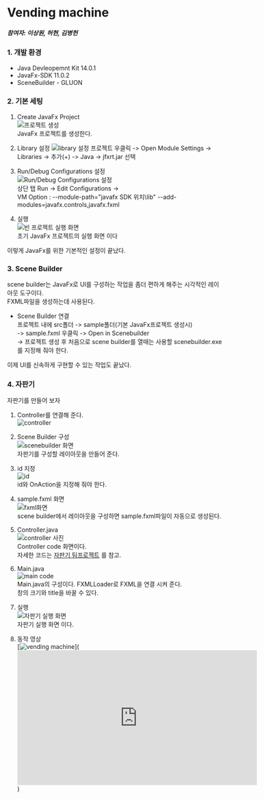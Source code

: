 # Vending machine
##### 참여자: 이상원, 허현, 김병헌

### 1. 개발 환경
- Java Devleopemnt Kit 14.0.1   
- JavaFx-SDK 11.0.2   
- SceneBuilder - GLUON

### 2. 기본 세팅
1. Create JavaFx Project     
![프로젝트 생성](https://github.com/Marshmellowon/imagefile/blob/master/javafx%20project%20making.JPG?raw=true)   
JavaFx 프로젝트를 생성한다.   

2. Library 설정
![library 설정](https://github.com/Marshmellowon/imagefile/blob/master/library%20%EC%82%AC%EC%A7%84.JPG?raw=true)
프로젝트 우클릭 -> Open Module Settings ->    
Libraries -> 추가(+) -> Java -> jfxrt.jar 선택    

3. Run/Debug Configurations 설정   
![Run/Debug Configurations 설정](https://github.com/Marshmellowon/imagefile/blob/master/vm%20option.JPG?raw=true)   
상단 탭 Run -> Edit Configurations ->    
VM Option : --module-path="javafx SDK 위치\lib" --add-modules=javafx.controls,javafx.fxml   

4. 실행   
![빈 프로젝트 실행 화면](https://github.com/Marshmellowon/imagefile/blob/master/javafx%20%EC%8B%A4%ED%96%89%ED%99%94%EB%A9%B4.JPG?raw=true)   
초기 JavaFx 프로젝트의 실행 화면 이다   

이렇게 JavaFx를 위한 기본적인 설정이 끝났다.   
### 3. Scene Builder
scene builder는 JavaFx로 UI를 구성하는 작업을 좀더 편하게 해주는 시각적인 레이아웃 도구이다.   
FXML파일을 생성하는데 사용된다.

- Scene Builder 연결   
프로젝트 내에 src폴더 -> sample폴더(기본 JavaFx프로젝트 생성시)   
-> sample.fxml 우클릭 -> Open in Scenebuilder    
-> 프로젝트 생성 후 처음으로 scene builder를 열때는 사용할 scenebuilder.exe를 지정해 줘야 한다.

이제 UI를 신속하게 구현할 수 있는 작업도 끝났다.

### 4. 자판기 
자판기를 만들어 보자
1. Controller를 연결해 준다.   
   ![controller](https://github.com/Marshmellowon/imagefile/blob/master/%EC%BB%A8%ED%8A%B8%EB%A1%A4%EB%9F%AC.JPG?raw=true)   

2. Scene Builder 구성   
![scenebuilder 화면](https://github.com/Marshmellowon/imagefile/blob/master/%EC%8B%A0%EB%B9%8C%EB%8D%94%20%ED%99%94%EB%A9%B4.JPG?raw=true)   
자판기를 구성할 레이아웃을 만들어 준다.   

4. id 지정   
![id](https://github.com/Marshmellowon/imagefile/blob/master/code%20%ED%99%94%EB%A9%B4.JPG?raw=true)   
id와 OnAction을 지정해 줘야 한다.   

4. sample.fxml 화면   
![fxml화면](https://github.com/Marshmellowon/imagefile/blob/master/fxml%20%ED%99%94%EB%A9%B4.JPG?raw=true)   
scene builder에서 레이아웃을 구성하면 sample.fxml파일이 자동으로 생성된다.

5. Controller.java   
![controller 사진](https://github.com/Marshmellowon/imagefile/blob/master/controller%20%EC%BD%94%EB%93%9C.JPG?raw=true)   
Controller code 화면이다.   
자세한 코드는 [자판기 팀프로젝트](https://github.com/Algorithmteam2020/teamproject_vendingmachine) 를 참고.   

6. Main.java    
![main code](https://github.com/Marshmellowon/imagefile/blob/master/main%ED%99%94%EB%A9%B4.JPG?raw=true)   
Main.java의 구성이다. FXMLLoader로 FXML을 연결 시켜 준다.   
창의 크기와 title을 바꿀 수 있다.   

7. 실행   
![자판기 실행 화면](https://github.com/Marshmellowon/imagefile/blob/master/%EC%9E%90%ED%8C%90%EA%B8%B0%20%EC%8B%A4%ED%96%89.JPG?raw=true)   
자판기 실행 화면 이다.   

8. 동작 영상   
[![vending machine](https://github.com/Marshmellowon/imagefile/blob/master/%EC%9E%90%ED%8C%90%EA%B8%B0%20%EC%8B%A4%ED%96%89.JPG?raw=true)](<iframe width="560" height="315" src="https://www.youtube.com/embed/q6rl-1PpXjU" frameborder="0" allow="accelerometer; autoplay; encrypted-media; gyroscope; picture-in-picture" allowfullscreen></iframe>)